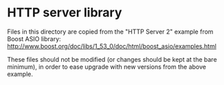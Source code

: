HTTP server library
===================

Files in this directory are copied from the "HTTP Server 2" example from
Boost ASIO library:
http://www.boost.org/doc/libs/1_53_0/doc/html/boost_asio/examples.html

These files should not be modified (or changes should be kept at the
bare minimum), in order to ease upgrade with new versions from the
above example.
